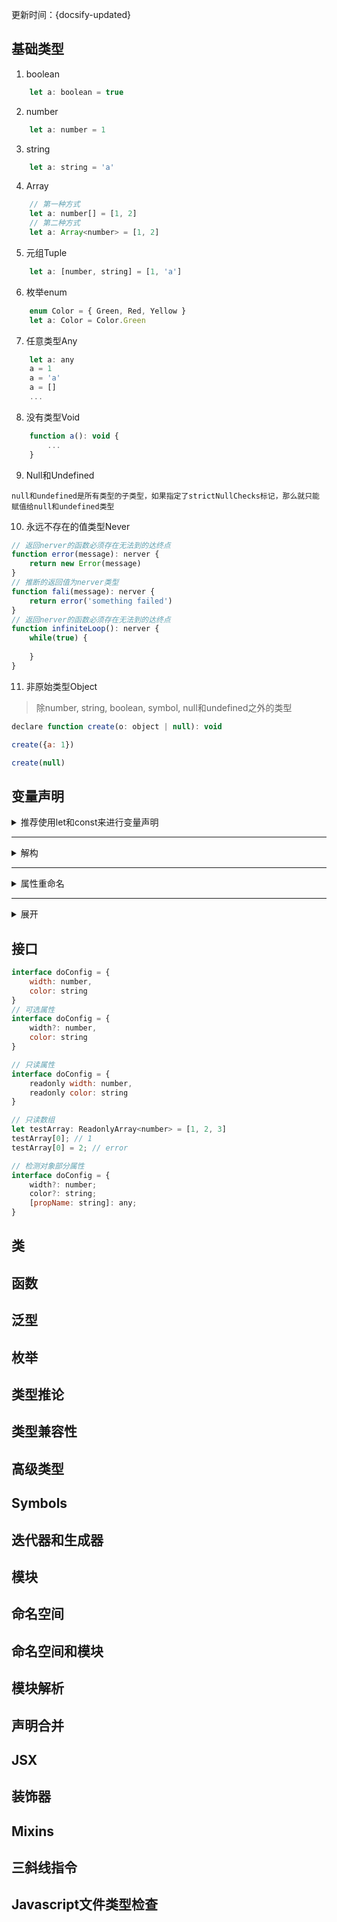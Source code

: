 
更新时间：{docsify-updated}

## 基础类型

1. boolean
```js
    let a: boolean = true
```

2. number
```js
    let a: number = 1
```

3. string
```js
    let a: string = 'a'
```

4. Array
```js
    // 第一种方式
    let a: number[] = [1, 2]
    // 第二种方式
    let a: Array<number> = [1, 2]
```

5. 元组Tuple
```js
    let a: [number, string] = [1, 'a']
```

6. 枚举enum
```js
    enum Color = { Green, Red, Yellow }
    let a: Color = Color.Green
```

7. 任意类型Any
```js
    let a: any
    a = 1
    a = 'a'
    a = []
    ...
```

8. 没有类型Void
```js
    function a(): void {
        ...
    }
```

9. Null和Undefined

```null和undefined是所有类型的子类型，如果指定了strictNullChecks标记，那么就只能赋值给null和undefined类型```

10. 永远不存在的值类型Never

```js
// 返回nerver的函数必须存在无法到的达终点
function error(message): nerver {
    return new Error(message)
}
// 推断的返回值为nerver类型
function fali(message): nerver {
    return error('something failed')
}
// 返回nerver的函数必须存在无法到的达终点
function infiniteLoop(): nerver {
    while(true) {
        
    }
}
```

11. 非原始类型Object

> 除number, string, boolean, symbol, null和undefined之外的类型

```js
declare function create(o: object | null): void

create({a: 1})

create(null)

```

## 变量声明

<details>
<summary>推荐使用let和const来进行变量声明</summary>
</details>

<hr>

<details>
<summary>解构</summary>

```js
// 数组解构
let input = [1, 2, 3, 4, 5]
let [a, b, ...c] = input;

a; // 1
b; // 2
c; [3, 4, 5]

// 对象解构
let o = {
    a: "foo",
    b: 12,
    c: "bar"
};
let {a, b, ...d} = o;
a; // "foo"
b; // 12
d; // {c: "bar"}

```

</details>
<hr>

<details>
<summary>属性重命名</summary>

```js
let o = {
    a: "foo",
    b: 12,
    c: "bar"
};

let {a: aNew, b: bNew} = o;

aNew; // "foo"
bNew; //  12

```
</details>

<hr>

<details>
<summary>展开</summary>

```js
let input = [1, 2, 3];
let other = [...input, 4]; // [1, 2, 3, 4]

let obj = {a: 1, b: 2};
let objNew = {...obj, b: 3}; // {a: 1, b: 3}
let objNew2 = {b: 3, ...obj}; // {a: 1, b: 2}

```

</details>


## 接口

```js
interface doConfig = {
    width: number,
    color: string
}
// 可选属性
interface doConfig = {
    width?: number,
    color: string
}

// 只读属性
interface doConfig = {
    readonly width: number,
    readonly color: string
}

// 只读数组
let testArray: ReadonlyArray<number> = [1, 2, 3]
testArray[0]; // 1
testArray[0] = 2; // error

// 检测对象部分属性
interface doConfig = {
    width?: number;
    color?: string;
    [propName: string]: any; 
}

```



## 类



## 函数



## 泛型



## 枚举



## 类型推论



## 类型兼容性



## 高级类型



## Symbols



## 迭代器和生成器



## 模块



## 命名空间



## 命名空间和模块



## 模块解析



## 声明合并



## JSX



## 装饰器



## Mixins



## 三斜线指令



## Javascript文件类型检查